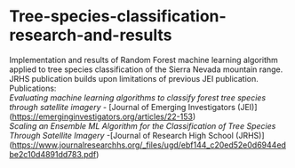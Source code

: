 # Tree-species-classification-research-and-results
Implementation and results of Random Forest machine learning algorithm applied to tree species classification of the Sierra Nevada mountain range. JRHS publication builds upon limitations of previous JEI publication. <br/>
Publications: <br/>
_Evaluating machine learning algorithms to classify forest tree species through satellite imagery_ - [Journal of Emerging Investigators (JEI)] (https://emerginginvestigators.org/articles/22-153) <br/>
_Scaling an Ensemble ML Algorithm for the Classification of Tree Species Through Satellite Imagery_ -[Journal of Research High School (JRHS)] (https://www.journalresearchhs.org/_files/ugd/ebf144_c20ed52e0d6944edbe2c10d4891dd783.pdf)


